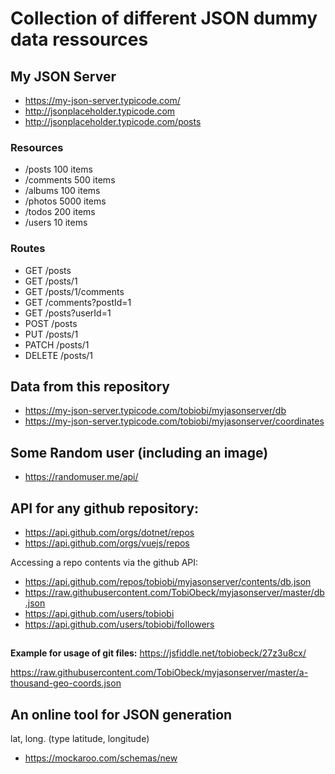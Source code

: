 # Collection of different JSON dummy data ressources

## My JSON Server

- https://my-json-server.typicode.com/
- http://jsonplaceholder.typicode.com 
- http://jsonplaceholder.typicode.com/posts

### Resources
- /posts 	100 items
- /comments 	500 items
- /albums 	100 items
- /photos 	5000 items
- /todos 	200 items
- /users 	10 items

### Routes
- GET 	/posts
- GET 	/posts/1
- GET 	/posts/1/comments
- GET 	/comments?postId=1
- GET 	/posts?userId=1
- POST 	/posts
- PUT 	/posts/1
- PATCH 	/posts/1
- DELETE 	/posts/1

## Data from this repository
- https://my-json-server.typicode.com/tobiobi/myjasonserver/db
- https://my-json-server.typicode.com/tobiobi/myjasonserver/coordinates

## Some Random user (including an image)
- https://randomuser.me/api/

## API for any github repository:
- https://api.github.com/orgs/dotnet/repos
- https://api.github.com/orgs/vuejs/repos

Accessing a repo contents via the github API:
- https://api.github.com/repos/tobiobi/myjasonserver/contents/db.json
- https://raw.githubusercontent.com/TobiObeck/myjasonserver/master/db.json
- https://api.github.com/users/tobiobi
- https://api.github.com/users/tobiobi/followers

## 
**Example for usage of git files:** https://jsfiddle.net/tobiobeck/27z3u8cx/

https://raw.githubusercontent.com/TobiObeck/myjasonserver/master/a-thousand-geo-coords.json

## An online tool for JSON generation
lat, long. (type latitude, longitude)
- https://mockaroo.com/schemas/new
